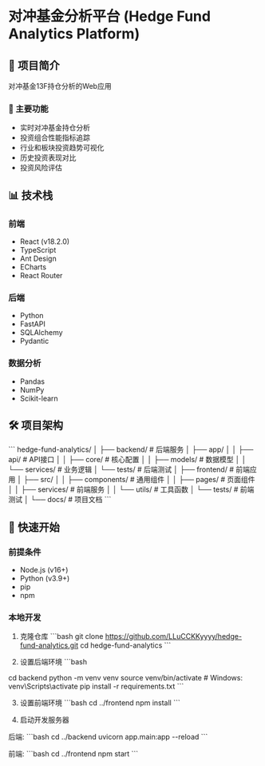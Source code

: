 # 对冲基金分析平台 (Hedge Fund Analytics Platform)

## 🚀 项目简介

对冲基金13F持仓分析的Web应用

### 🎯 主要功能

- 实时对冲基金持仓分析
- 投资组合性能指标追踪
- 行业和板块投资趋势可视化
- 历史投资表现对比
- 投资风险评估

## 📊 技术栈

### 前端
- React (v18.2.0)
- TypeScript
- Ant Design
- ECharts
- React Router

### 后端
- Python
- FastAPI
- SQLAlchemy
- Pydantic

### 数据分析
- Pandas
- NumPy
- Scikit-learn

## 🛠 项目架构

\`\`\`
hedge-fund-analytics/
│
├── backend/                 # 后端服务
│   ├── app/
│   │   ├── api/             # API接口
│   │   ├── core/            # 核心配置
│   │   ├── models/          # 数据模型
│   │   └── services/        # 业务逻辑
│   └── tests/               # 后端测试
│
├── frontend/                # 前端应用
│   ├── src/
│   │   ├── components/      # 通用组件
│   │   ├── pages/           # 页面组件
│   │   ├── services/        # 前端服务
│   │   └── utils/           # 工具函数
│   └── tests/               # 前端测试
│
└── docs/                    # 项目文档
\`\`\`

## 🚀 快速开始

### 前提条件
- Node.js (v16+)
- Python (v3.9+)
- pip
- npm

### 本地开发

1. 克隆仓库
\`\`\`bash
git clone https://github.com/LLuCCKKyyyy/hedge-fund-analytics.git
cd hedge-fund-analytics
\`\`\`

2. 设置后端环境
\`\`\`bash


cd backend
python -m venv venv
source venv/bin/activate  # Windows: venv\Scripts\activate
pip install -r requirements.txt
\`\`\`

3. 设置前端环境
\`\`\`bash
cd ../frontend
npm install
\`\`\`

4. 启动开发服务器

后端:
\`\`\`bash
cd ../backend
uvicorn app.main:app --reload
\`\`\`

前端:
\`\`\`bash
cd ../frontend
npm start
\`\`\`